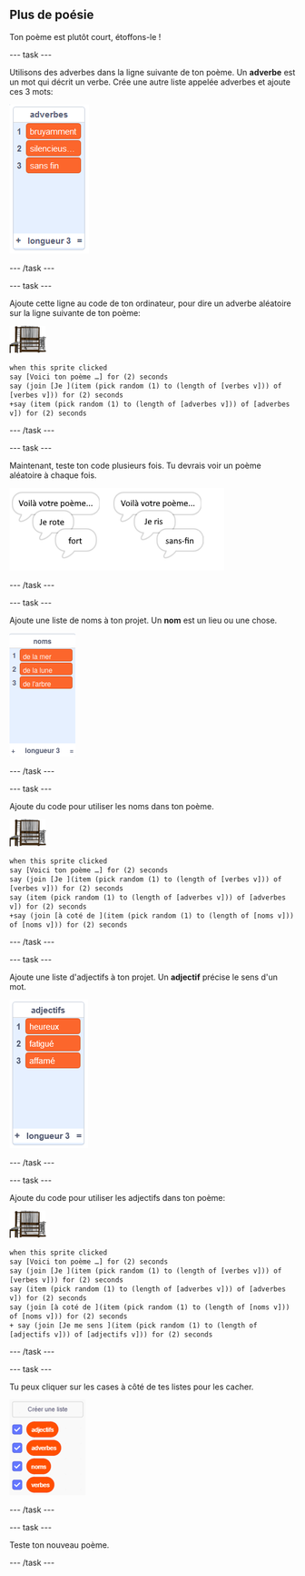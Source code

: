 ## Plus de poésie

Ton poème est plutôt court, étoffons-le !

\--- task \---

Utilisons des adverbes dans la ligne suivante de ton poème. Un **adverbe** est un mot qui décrit un verbe. Crée une autre liste appelée adverbes et ajoute ces 3 mots:

![liste avec les mots bruyamment, silencieusement, sans fin](images/poetry-adverbs.png)

\--- /task \---

\--- task \---

Ajoute cette ligne au code de ton ordinateur, pour dire un adverbe aléatoire sur la ligne suivante de ton poème:

![sprite de l'ordinateur](images/computer-sprite.png)

```blocks3
when this sprite clicked
say [Voici ton poème …] for (2) seconds
say (join [Je ](item (pick random (1) to (length of [verbes v])) of [verbes v])) for (2) seconds
+say (item (pick random (1) to (length of [adverbes v])) of [adverbes v]) for (2) seconds
```

\--- /task \---

\--- task \---

Maintenant, teste ton code plusieurs fois. Tu devrais voir un poème aléatoire à chaque fois.

![bulles aléatoires avec des adverbes](images/poetry-adverb-test.png)

\--- /task \---

\--- task \---

Ajoute une liste de noms à ton projet. Un **nom** est un lieu ou une chose.

![une liste de noms avec les mots de la mer, de la lune, de l'arbre](images/poetry-nouns.png)

\--- /task \---

\--- task \---

Ajoute du code pour utiliser les noms dans ton poème.

![sprite de l'ordinateur](images/computer-sprite.png)

```blocks3
when this sprite clicked
say [Voici ton poème …] for (2) seconds
say (join [Je ](item (pick random (1) to (length of [verbes v])) of [verbes v])) for (2) seconds
say (item (pick random (1) to (length of [adverbes v])) of [adverbes v]) for (2) seconds
+say (join [à coté de ](item (pick random (1) to (length of [noms v])) of [noms v])) for (2) seconds
```

\--- /task \---

\--- task \---

Ajoute une liste d'adjectifs à ton projet. Un **adjectif** précise le sens d'un mot.

![une liste d'adjectifs heureux, fatigué, affamé](images/poetry-adjectives.png)

\--- /task \---

\--- task \---

Ajoute du code pour utiliser les adjectifs dans ton poème:

![sprite de l'ordinateur](images/computer-sprite.png)

```blocks3
when this sprite clicked
say [Voici ton poème …] for (2) seconds
say (join [Je ](item (pick random (1) to (length of [verbes v])) of [verbes v])) for (2) seconds
say (item (pick random (1) to (length of [adverbes v])) of [adverbes v]) for (2) seconds
say (join [à coté de ](item (pick random (1) to (length of [noms v])) of [noms v])) for (2) seconds
+ say (join [Je me sens ](item (pick random (1) to (length of [adjectifs v])) of [adjectifs v])) for (2) seconds
```

\--- /task \---

\--- task \---

Tu peux cliquer sur les cases à côté de tes listes pour les cacher.

![les variables liste avec les cases à cocher sélectionnées](images/poetry-lists-tick.png)

\--- /task \---

\--- task \---

Teste ton nouveau poème.

\--- /task \---